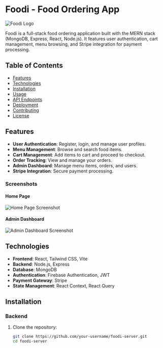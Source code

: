 # Foodi - Food Ordering App

![Foodi Logo](path-to-your-logo-image/logo.png)

Foodi is a full-stack food ordering application built with the MERN stack (MongoDB, Express, React, Node.js). It features user authentication, cart management, menu browsing, and Stripe integration for payment processing.

## Table of Contents

- [Features](#features)
- [Technologies](#technologies)
- [Installation](#installation)
- [Usage](#usage)
- [API Endpoints](#api-endpoints)
- [Deployment](#deployment)
- [Contributing](#contributing)
- [License](#license)

## Features

- **User Authentication**: Register, login, and manage user profiles.
- **Menu Management**: Browse and search food items.
- **Cart Management**: Add items to cart and proceed to checkout.
- **Order Tracking**: View and manage your orders.
- **Admin Dashboard**: Manage menu items, orders, and users.
- **Stripe Integration**: Secure payment processing.

### Screenshots

#### Home Page

![Home Page Screenshot](path-to-your-screenshot/home-page.png)

#### Admin Dashboard

![Admin Dashboard Screenshot](path-to-your-screenshot/admin-dashboard.png)

## Technologies

- **Frontend**: React, Tailwind CSS, Vite
- **Backend**: Node.js, Express
- **Database**: MongoDB
- **Authentication**: Firebase Authentication, JWT
- **Payment Gateway**: Stripe
- **State Management**: React Context, React Query

## Installation

### Backend

1. Clone the repository:

   ```bash
   git clone https://github.com/your-username/foodi-server.git
   cd foodi-server
